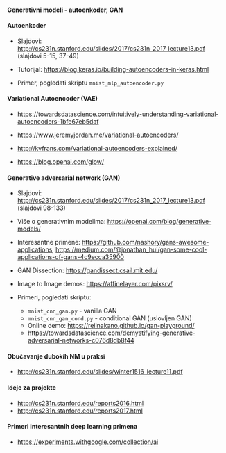 #### Generativni modeli - autoenkoder, GAN


#### Autoenkoder

* Slajdovi: http://cs231n.stanford.edu/slides/2017/cs231n_2017_lecture13.pdf (slajdovi 5-15, 37-49)

* Tutorijal: https://blog.keras.io/building-autoencoders-in-keras.html

* Primer, pogledati skriptu ```mnist_mlp_autoencoder.py```


#### Variational Autoencoder (VAE)

* https://towardsdatascience.com/intuitively-understanding-variational-autoencoders-1bfe67eb5daf

* https://www.jeremyjordan.me/variational-autoencoders/

* http://kvfrans.com/variational-autoencoders-explained/

* https://blog.openai.com/glow/


#### Generative adversarial network (GAN)

* Slajdovi: http://cs231n.stanford.edu/slides/2017/cs231n_2017_lecture13.pdf (slajdovi 98-133)

* Više o generativnim modelima: https://openai.com/blog/generative-models/

* Interesantne primene: https://github.com/nashory/gans-awesome-applications, https://medium.com/@jonathan_hui/gan-some-cool-applications-of-gans-4c9ecca35900

* GAN Dissection: https://gandissect.csail.mit.edu/

* Image to Image demos: https://affinelayer.com/pixsrv/

* Primeri, pogledati skriptu:
    * ```mnist_cnn_gan.py``` - vanilla GAN
    * ```mnist_cnn_gan_cond.py``` - conditional GAN (uslovljen GAN)
    * Online demo: https://reiinakano.github.io/gan-playground/
    * https://towardsdatascience.com/demystifying-generative-adversarial-networks-c076d8db8f44


#### Obučavanje dubokih NM u praksi

* http://cs231n.stanford.edu/slides/winter1516_lecture11.pdf

#### Ideje za projekte

* http://cs231n.stanford.edu/reports2016.html
* http://cs231n.stanford.edu/reports2017.html

#### Primeri interesantnih deep learning primena
* https://experiments.withgoogle.com/collection/ai
